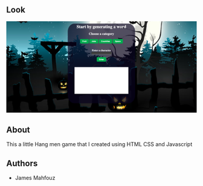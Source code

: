 ## Look

![The look of the game](images/hang-man.png)

## About

This a little Hang men game that I created using HTML CSS and Javascript 

## Authors

- James Mahfouz